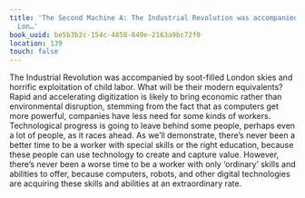 ```yaml
---
title: 'The Second Machine A: The Industrial Revolution was accompanied by soot-filled
  Lon…'
book_uuid: be5b3b2c-154c-4858-849e-2163a9bc72f0
location: 139
touch: false
---
```


The Industrial Revolution was accompanied by soot-filled London skies and
horrific exploitation of child labor. What will be their modern
equivalents? Rapid and accelerating digitization is likely to bring
economic rather than environmental disruption, stemming from the fact that
as computers get more powerful, companies have less need for some kinds of
workers. Technological progress is going to leave behind some people,
perhaps even a lot of people, as it races ahead. As we’ll demonstrate,
there’s never been a better time to be a worker with special skills or the
right education, because these people can use technology to create and
capture value. However, there’s never been a worse time to be a worker with
only ‘ordinary’ skills and abilities to offer, because computers, robots,
and other digital technologies are acquiring these skills and abilities at
an extraordinary rate.